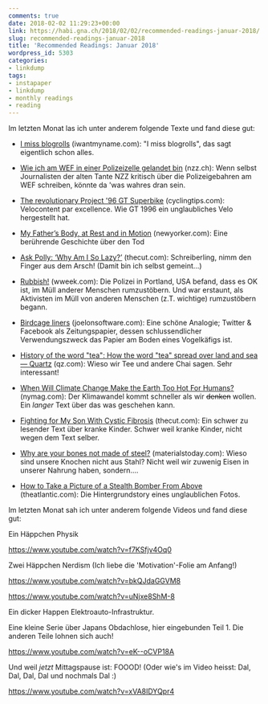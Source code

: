 ```yaml
---
comments: true
date: 2018-02-02 11:29:23+00:00
link: https://habi.gna.ch/2018/02/02/recommended-readings-januar-2018/
slug: recommended-readings-januar-2018
title: 'Recommended Readings: Januar 2018'
wordpress_id: 5303
categories:
- linkdump
tags:
- instapaper
- linkdump
- monthly readings
- reading
---
```


Im letzten Monat las ich unter anderem folgende Texte und fand diese gut:





  * [I miss blogrolls](https://iwantmyname.com/blog/i-miss-blogrolls) (iwantmyname.com): "I miss blogrolls", das sagt eigentlich schon alles.


  * [Wie ich am WEF in einer Polizeizelle gelandet bin](https://www.nzz.ch/schweiz/wie-ich-am-wef-in-einer-polizeizelle-gelandet-bin-ld.1350701) (nzz.ch): Wenn selbst Journalisten der alten Tante NZZ kritisch über die Polizeigebahren am WEF schreiben, könnte da 'was wahres dran sein.


  * [The revolutionary Project '96 GT Superbike](https://cyclingtips.com/2016/08/the-revolutionary-project-96-gt-superbike-and-its-lasting-impact-on-bicycle-engineering/) (cyclingtips.com): Velocontent par excellence. Wie GT 1996 ein unglaubliches Velo hergestellt hat.


  * [My Father’s Body, at Rest and in Motion](https://www.newyorker.com/magazine/2018/01/08/my-fathers-body-at-rest-and-in-motion) (newyorker.com): Eine berührende Geschichte über den Tod


  * [Ask Polly: ‘Why Am I So Lazy?’](https://www.thecut.com/2018/01/ask-polly-why-am-i-so-lazy.html) (thecut.com): Schreiberling, nimm den Finger aus dem Arsch! (Damit bin ich selbst gemeint...)


  * [Rubbish!](http://www.wweek.com/portland/article-1616-rubbish.html-2) (wweek.com): Die Polizei in Portland, USA befand, dass es OK ist, im Müll anderer Menschen rumzustöbern. Und war erstaunt, als Aktivisten im Müll von anderen Menschen (z.T. wichtige) rumzustöbern begann.


  * [Birdcage liners](https://www.joelonsoftware.com/2018/01/12/birdcage-liners/) (joelonsoftware.com): Eine schöne Analogie; Twitter & Facebook als Zeitungspapier, dessen schlussendlicher Verwendungszweck das Papier am Boden eines Vogelkäfigs ist.


  * [History of the word "tea": How the word "tea" spread over land and sea — Quartz](https://qz.com/1176962/map-how-the-word-tea-spread-over-land-and-sea-to-conquer-the-world/) (qz.com): Wieso wir Tee und andere Chai sagen. Sehr interessant!


  * [When Will Climate Change Make the Earth Too Hot For Humans?](http://nymag.com/daily/intelligencer/2017/07/climate-change-earth-too-hot-for-humans.html) (nymag.com): Der Klimawandel kommt schneller als wir <del>denken</del> wollen. Ein _langer_ Text über das was geschehen kann.


  * [Fighting for My Son With Cystic Fibrosis](https://www.thecut.com/2017/11/raising-child-with-cystic-fibrosis.html) (thecut.com): Ein schwer zu lesender Text über kranke Kinder. Schwer weil kranke Kinder, nicht wegen dem Text selber.


  * [Why are your bones not made of steel?](https://www.materialstoday.com/mechanical-properties/news/why-are-your-bones-not-made-of-steel/) (materialstoday.com): Wieso sind unsere Knochen nicht aus Stahl? Nicht weil wir zuwenig Eisen in unserer Nahrung haben, sondern....


  * [How to Take a Picture of a Stealth Bomber From Above](https://www.theatlantic.com/technology/archive/2018/01/how-to-take-a-picture-of-the-stealth-bomber-over-the-rose-bowl/549545/) (theatlantic.com): Die Hintergrundstory eines unglaublichen Fotos.



Im letzten Monat sah ich unter anderem folgende Videos und fand diese gut:

Ein Häppchen Physik

https://www.youtube.com/watch?v=f7KSfjv4Oq0

Zwei Häppchen Nerdism (Ich liebe die 'Motivation'-Folie am Anfang!)

https://www.youtube.com/watch?v=bkQJdaGGVM8

https://www.youtube.com/watch?v=uNjxe8ShM-8

Ein dicker Happen Elektroauto-Infrastruktur.



Eine kleine Serie über Japans Obdachlose, hier eingebunden Teil 1.
Die anderen Teile lohnen sich auch!

https://www.youtube.com/watch?v=eK--oCVP18A

Und weil _jetzt_ Mittagspause ist: FOOOD!
(Oder wie's im Video heisst: Dal, Dal, Dal, Dal und nochmals Dal :)

https://www.youtube.com/watch?v=xVA8IDYQpr4
